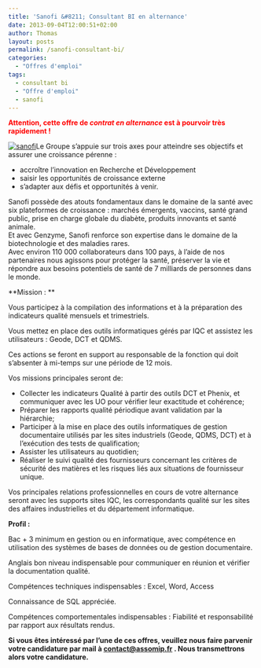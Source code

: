 ```yaml
---
title: 'Sanofi &#8211; Consultant BI en alternance'
date: 2013-09-04T12:00:51+02:00
author: Thomas
layout: posts
permalink: /sanofi-consultant-bi/
categories:
  - "Offres d'emploi"
tags:
  - consultant bi
  - "Offre d'emploi"
  - sanofi
---
```

<p style="font-weight: bold; color: red;">
  Attention, cette offre de <em>contrat en alternance</em> est à pourvoir très rapidement !
</p>

[<img class="size-thumbnail wp-image-2094 alignright" alt="sanofi" src="/assets/uploads/2013/08/sanofi-150x34.jpg" width="150" height="34" srcset="/assets/uploads/2013/08/sanofi-150x34.jpg 150w, /assets/uploads/2013/08/sanofi.jpg 152w" sizes="(max-width: 150px) 100vw, 150px" />](/assets/uploads/2013/08/sanofi.jpg)Le Groupe s’appuie sur trois axes pour atteindre ses objectifs et assurer une croissance pérenne :

  * accroître l’innovation en Recherche et Développement
  * saisir les opportunités de croissance externe
  * s’adapter aux défis et opportunités à venir.

Sanofi possède des atouts fondamentaux dans le domaine de la santé avec six plateformes de croissance : marchés émergents, vaccins, santé grand public, prise en charge globale du diabète, produits innovants et santé animale.  
Et avec Genzyme, Sanofi renforce son expertise dans le domaine de la biotechnologie et des maladies rares.  
Avec environ 110 000 collaborateurs dans 100 pays, à l’aide de nos partenaires nous agissons pour protéger la santé, préserver la vie et répondre aux besoins potentiels de santé de 7 milliards de personnes dans le monde.

**Mission : **

Vous participez à la compilation des informations et à la préparation des indicateurs qualité mensuels et trimestriels.

Vous mettez en place des outils informatiques gérés par IQC et assistez les utilisateurs : Geode, DCT et QDMS.

Ces actions se feront en support au responsable de la fonction qui doit s’absenter à mi-temps sur une période de 12 mois.

Vos missions principales seront de:

  * Collecter les indicateurs Qualité à partir des outils DCT et Phenix, et communiquer avec les UO pour vérifier leur exactitude et cohérence;
  * Préparer les rapports qualité périodique avant validation par la hiérarchie;
  * Participer à la mise en place des outils informatiques de gestion documentaire utilisés par les sites industriels (Geode, QDMS, DCT) et à l’exécution des tests de qualification;
  * Assister les utilisateurs au quotidien;
  * Réaliser le suivi qualité des fournisseurs concernant les critères de sécurité des matières et les risques liés aux situations de fournisseur unique.

Vos principales relations professionnelles en cours de votre alternance seront avec les supports sites IQC, les correspondants qualité sur les sites des affaires industrielles et du département informatique.

**Profil :**

Bac + 3 minimum en gestion ou en informatique, avec compétence en utilisation des systèmes de bases de données ou de gestion documentaire.

Anglais bon niveau indispensable pour communiquer en réunion et vérifier la documentation qualité.

Compétences techniques indispensables : Excel, Word, Access

Connaissance de SQL appréciée.

Compétences comportementales indispensables : Fiabilité et responsabilité par rapport aux résultats rendus.

**Si vous êtes intéressé par l’une de ces offres, veuillez nous faire parvenir votre candidature par mail à <contact@assomip.fr> . Nous transmettrons alors votre candidature.**
